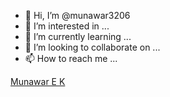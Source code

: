 - 👋 Hi, I’m @munawar3206
- 👀 I’m interested in ...
- 🌱 I’m currently learning ...
- 💞️ I’m looking to collaborate on ...
- 📫 How to reach me ...
<div class="badge-base LI-profile-badge" data-locale="en_US" data-size="medium" data-theme="dark" data-type="HORIZONTAL" data-vanity="munawar-e-k-8a018a247" data-version="v1"><a class="badge-base__link LI-simple-link" href="https://in.linkedin.com/in/munawar-e-k-8a018a247?trk=profile-badge">Munawar E K</a></div>
              
<!---
munawar3206/munawar3206 is a ✨ special ✨ repository because its `README.md` (this file) appears on your GitHub profile.
You can click the Preview link to take a look at your changes.
--->

